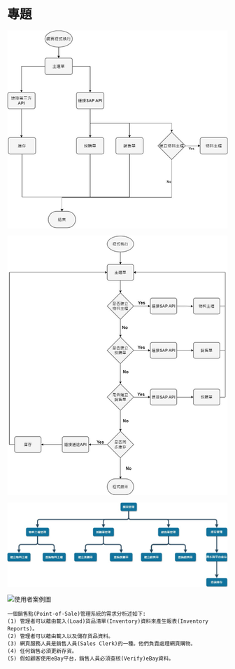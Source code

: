# 專題

![](流程圖.jpg "流程圖")

![](新流程圖.jpg "新流程圖")

![](功能流程圖.jpg "功能流程圖")

![](使用者例.jpg "使用者案例圖")
```
一個銷售點(Point-of-Sale)管理系統的需求分析述如下:
(1) 管理者可以藉由載入(Load)貨品清單(Inventory)資料來產生報表(Inventory Reports)。
(2) 管理者可以藉由載入以及儲存貨品資料。
(3) 網頁服務人員是銷售人員(Sales Clerk)的一種。他們負責處理網頁購物。
(4) 任何銷售必須更新存貨。
(5) 假如顧客使用eBay平台，銷售人員必須查核(Verify)eBay資料。
```
